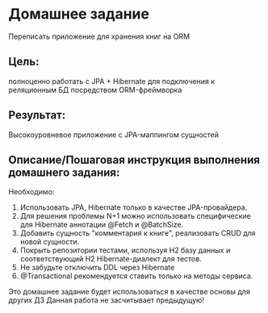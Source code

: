 # Домашнее задание
Переписать приложение для хранения книг на ORM

## Цель:
полноценно работать с JPA + Hibernate для подключения к реляционным БД посредством ORM-фреймворка

## Результат: 
Высокоуровневое приложение с JPA-маппингом сущностей


## Описание/Пошаговая инструкция выполнения домашнего задания:
Необходимо:

1. Использовать JPA, Hibernate только в качестве JPA-провайдера.
2. Для решения проблемы N+1 можно использовать специфические для Hibernate аннотации @Fetch и @BatchSize.
3. Добавить сущность "комментария к книге", реализовать CRUD для новой сущности.
3. Покрыть репозитории тестами, используя H2 базу данных и соответствующий H2 Hibernate-диалект для тестов.
3. Не забудьте отключить DDL через Hibernate
4. @Transactional рекомендуется ставить только на методы сервиса.

Это домашнее задание будет использоваться в качестве основы для других ДЗ
Данная работа не засчитывает предыдущую!